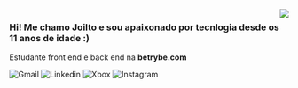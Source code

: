 <img align='right' src="https://github-readme-stats.vercel.app/api?username=JoiltoLopez&theme=dracula&show_icons=true">

### Hi! Me chamo Joilto e sou apaixonado por tecnlogia desde os 11 anos de idade :)

Estudante front end e back end na **betrybe.com**

![Gmail](https://img.shields.io/badge/-joiltolopez31@gmail.com-986DFF?style=for-the-badge&labelColor=986DFF&logo=gmail&logoColor=white&link)
![Linkedin](https://img.shields.io/badge/-Joilto%20Lopez-986DFF?style=for-the-badge&labelColor=986DFF&logo=linkedin&logoColor=white&link)
![Xbox](https://img.shields.io/badge/-JamantaRED-986DFF?style=for-the-badge&labelColor=986DFF&logo=xbox&logoColor=white&link)
![Instagram](https://img.shields.io/badge/-Joilto_Lopezz-986DFF?style=for-the-badge&labelColor=986DFF&logo=instagram&logoColor=white&link)
 
